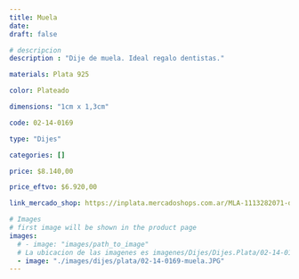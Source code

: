 ```yaml
---
title: Muela
date: 
draft: false

# descripcion
description : "Dije de muela. Ideal regalo dentistas."

materials: Plata 925

color: Plateado

dimensions: "1cm x 1,3cm"

code: 02-14-0169

type: "Dijes"

categories: []

price: $8.140,00

price_eftvo: $6.920,00

link_mercado_shop: https://inplata.mercadoshops.com.ar/MLA-1113282071-dije-de-plata-muela-dentista-_JM

# Images
# first image will be shown in the product page
images:
  # - image: "images/path_to_image"
  # La ubicacion de las imagenes es imagenes/Dijes/Dijes.Plata/02-14-0169-muela
  - image: "./images/dijes/plata/02-14-0169-muela.JPG"
---
```

